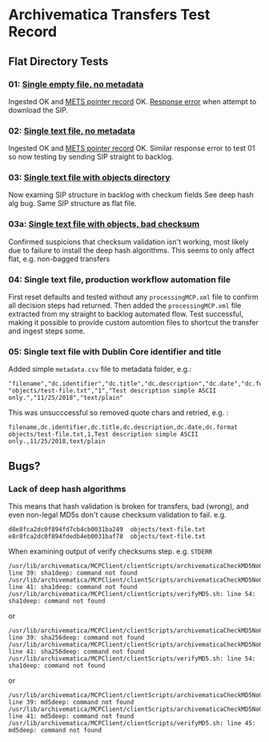 Archivematica Transfers Test Record
===================================

Flat Directory Tests
--------------------

### 01: [Single empty file, no metadata](flat/simple-tests/empty-file)
Ingested OK and [METS pointer record](results/flat/simple-tests/empty-file/pointer-mets.xml) OK. [Response error](results/flat/simple-tests/empty-file/response-error.xml) when attempt to download the SIP.

### 02: [Single text file, no metadata](flat/simple-tests/single-text-file)
Ingested OK and [METS pointer record](results/flat/simple-tests/single-text-file/pointer-mets.xml) OK.
Similar response error to test 01 so now testing by sending SIP straight to backlog.

### 03: [Single text file with objects directory](flat/simple-tests/with-objects)
Now examing SIP structure in backlog with checkum fields See deep hash alg bug. Same SIP structure as flat file.

### 03a: [Single text file with objects, bad checksum](flat/simple-tests/with-objects-bad-checksum)
Confirmed suspicions that checksum validation isn't working, most likely due to failure to install the deep hash algorithms. This seems to only affect flat, e.g. non-bagged transfers

### 04: Single text file, production workflow automation file
First reset defaults and tested without any `processingMCP.xml` file to confirm all decision steps had returned. Then added the `processingMCP.xml` file extracted from my straight to backlog automated flow. Test successful, making it possible to provide custom automtion files to shortcut the transfer and ingest steps some.

### 05: Single text file with Dublin Core identifier and title
Added simple `metadata.csv` file to metadata folder, e.g.:
```
"filename","dc.identifier","dc.title","dc.description","dc.date","dc.format"
"objects/test-file.txt","1","Test description simple ASCII only.","11/25/2018","text/plain"
```
This was unsucccessful so removed quote chars and retried, e.g. :
```
filename,dc.identifier,dc.title,dc.description,dc.date,dc.format
objects/test-file.txt,1,Test description simple ASCII only.,11/25/2018,text/plain
```
Bugs?
-----

### Lack of deep hash algorithms
This means that hash validation is broken for transfers, bad (wrong), and even non-legal MD5s don't cause checksum validation to fail. e.g.
```
d8e8fca2dc0f894fd7cb4cb0031ba249  objects/text-file.txt
e8r8fca2dc0f894fdedb4eb0031baf78  objects/text-file.txt
```

When examining output of verify checksums step.
e.g. `STDERR`
```
/usr/lib/archivematica/MCPClient/clientScripts/archivematicaCheckMD5NoGUI.sh: line 39: sha1deep: command not found
/usr/lib/archivematica/MCPClient/clientScripts/archivematicaCheckMD5NoGUI.sh: line 41: sha1deep: command not found
/usr/lib/archivematica/MCPClient/clientScripts/verifyMD5.sh: line 54: sha1deep: command not found
```
or
```
/usr/lib/archivematica/MCPClient/clientScripts/archivematicaCheckMD5NoGUI.sh: line 39: sha256deep: command not found
/usr/lib/archivematica/MCPClient/clientScripts/archivematicaCheckMD5NoGUI.sh: line 41: sha256deep: command not found
/usr/lib/archivematica/MCPClient/clientScripts/verifyMD5.sh: line 54: sha1deep: command not found
```
or
```
/usr/lib/archivematica/MCPClient/clientScripts/archivematicaCheckMD5NoGUI.sh: line 39: md5deep: command not found
/usr/lib/archivematica/MCPClient/clientScripts/archivematicaCheckMD5NoGUI.sh: line 41: md5deep: command not found
/usr/lib/archivematica/MCPClient/clientScripts/verifyMD5.sh: line 45: md5deep: command not found
```
